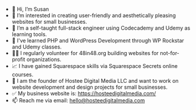 - 👋 Hi, I’m Susan 
- 👀 I’m interested in creating user-friendly and aesthetically pleasing websites for small businesses.
- 🌱 I’m a self-taught full-stack engineer using Codecademy and Udemy as learning tools.
- 🧠 I've learned PHP and WordPress Development through WP Rockstar and Udemy classes.
- 👩‍💻 I regularly volunteer for 48in48.org building websites for not-for-profit organizations.  
- 📈 I have gained Squarespace skills via Squarespace Secrets online courses.
- 💞️ I am the founder of Hostee Digital Media LLC and want to work on website development and design projects for small businesses.
- ✅ My business website is: https://hosteedigitalmedia.com/
- 📫 Reach me via email: hello@hosteedigitalmedia.com
  
